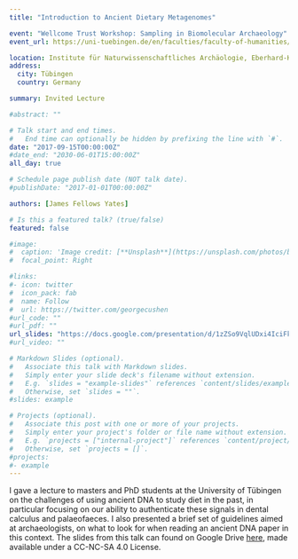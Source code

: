 ```yaml
---
title: "Introduction to Ancient Dietary Metagenomes"

event: "Wellcome Trust Workshop: Sampling in Biomolecular Archaeology"
event_url: https://uni-tuebingen.de/en/faculties/faculty-of-humanities/departments/ancient-studies-and-art-history/prehistory-and-medieval-archaeology/news/

location: Institute für Naturwissenschaftliches Archäologie, Eberhard-Karls Universität Tübingen
address:
  city: Tübingen
  country: Germany

summary: Invited Lecture

#abstract: ""

# Talk start and end times.
#   End time can optionally be hidden by prefixing the line with `#`.
date: "2017-09-15T00:00:00Z"
#date_end: "2030-06-01T15:00:00Z"
all_day: true

# Schedule page publish date (NOT talk date).
#publishDate: "2017-01-01T00:00:00Z"

authors: [James Fellows Yates]

# Is this a featured talk? (true/false)
featured: false

#image:
#  caption: 'Image credit: [**Unsplash**](https://unsplash.com/photos/bzdhc5b3Bxs)'
#  focal_point: Right

#links:
#- icon: twitter
#  icon_pack: fab
#  name: Follow
#  url: https://twitter.com/georgecushen
#url_code: ""
#url_pdf: ""
url_slides: "https://docs.google.com/presentation/d/1zZSo9VqlUDxi4IciFkddg-27Ypk6nKzF-aul8t3IzZI/edit?usp=sharing)"
#url_video: ""

# Markdown Slides (optional).
#   Associate this talk with Markdown slides.
#   Simply enter your slide deck's filename without extension.
#   E.g. `slides = "example-slides"` references `content/slides/example-slides.md`.
#   Otherwise, set `slides = ""`.
#slides: example

# Projects (optional).
#   Associate this post with one or more of your projects.
#   Simply enter your project's folder or file name without extension.
#   E.g. `projects = ["internal-project"]` references `content/project/deep-learning/index.md`.
#   Otherwise, set `projects = []`.
#projects:
#- example
---
```


I gave a lecture to masters and PhD students at the University of Tübingen on the challenges of using ancient DNA to study diet in the past, in particular focusing on our ability to authenticate these signals in dental calculus and palaeofaeces. I also presented a brief set of guidelines aimed at archaeologists, on what to look for when reading an ancient DNA paper in this context. The slides from this talk can found on Google Drive [here](https://docs.google.com/presentation/d/1zZSo9VqlUDxi4IciFkddg-27Ypk6nKzF-aul8t3IzZI/edit?usp=sharing), made available under a CC-NC-SA 4.0 License. 
